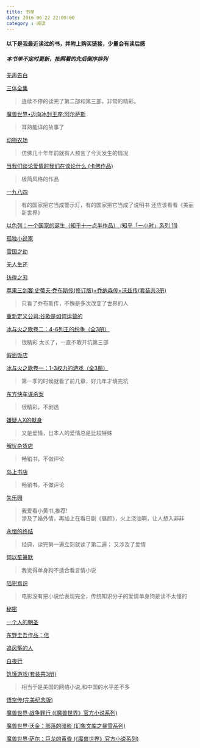```yaml
---
title: 书单
date: 2016-06-22 22:00:00
category : 阅读
---
```


#### 以下是我最近读过的书，并附上购买链接，少量会有读后感  

##### 本书单不定时更新，按照看的先后倒序排列  



[无声告白](https://www.amazon.cn/dp/B00ZWTY2JO)  

[三体全集](https://www.amazon.cn/gp/product/B00S4OK1ZS)  
> 连续不停的读完了第二部和第三部，非常的精彩。

[魔兽世界•迈向冰封王座:阿尔萨斯](https://www.amazon.cn/gp/product/B01DK24PC8)
> 耳熟能详的故事了

[动物农场](https://www.amazon.cn/dp/B0099MSHJQ)  
> 仿佛几十年年前就有人预言了今天发生的情况

[当我们谈论爱情时我们在谈论什么 (卡佛作品)](https://www.amazon.cn/gp/product/B00EC431SI)   
> 极简风格的作品

[一九八四 ](https://www.amazon.cn/gp/product)
> 有的国家把它当成警示灯，有的国家把它当成了说明书
> 还应该看看《美丽新世界》  

[以色列：一个国家的诞生（知乎十一点半作品） (知乎「一小时」系列 11)](https://www.amazon.cn/gp/product/B01C30EMLC)  

[孤独小说家](https://www.amazon.cn/gp/product/B01D2G5HQ0)   

[雪国之劫](https://www.amazon.cn/gp/product/B00DGO8XLA)  

[无人生还](https://www.amazon.cn/gp/product/B00T2NGQW2)

[彷徨之刃](https://www.amazon.cn/gp/product/B0111G8BDO)

[苹果三剑客:史蒂夫·乔布斯传(修订版)+乔纳森传+沃兹传(套装共3册)](https://www.amazon.cn/gp/product/B00Q3TQMDG)
> 只看了乔布斯传，不愧是多次改变了世界的人

[重新定义公司:谷歌是如何运营的](https://www.amazon.cn/gp/product/B0156DEYQQ)

[冰与火之歌卷二：4-6列王的纷争（全3册）](https://www.amazon.cn/gp/product/B00KYEFUTI)  
>很精彩
>太长了，一直不敢开坑第三部

[假面饭店](https://www.amazon.cn/gp/product/B00J53P6PC)  

[冰与火之歌卷一：1-3权力的游戏（全3册）](https://www.amazon.cn/gp/product/B00KYEFUZC)  
>第一季的时候就看了前几章，好几年才填完坑

[东方快车谋杀案](https://www.amazon.cn/gp/product/B00T238N2I)   
> 很精彩，不剧透

[嫌疑人X的献身](https://www.amazon.cn/gp/product/B00A4QLGJY)  
> 又是爱情，日本人的爱情总是比较特殊

[解忧杂货店](https://www.amazon.cn/gp/product/B00NOQNHP2/)
> 畅销书，不做评论  

[岛上书店](https://www.amazon.cn/gp/product/B00WM1P75S/)
> 畅销书，不做评论   

[失乐园](https://www.amazon.cn/gp/product/B00O0QGPQ8)
> 我爱看小黄书,推荐!  
> 涉及了婚外情，再加上在看日剧《昼颜》，火上浇油啊，让人想入非非  

[永恒的终结](https://www.amazon.cn/gp/product/B00RRCUBJE)  
> 经典，读完第一遍立刻就读了第二遍；
> 又涉及了爱情  

[何以笙箫默](https://www.amazon.cn/gp/product/B00OLKODKI)  
> 我觉得单身狗不适合看言情小说  

[陆犯焉识](https://www.amazon.cn/gp/product/B007SKEQTQ)  
> 电影没有把小说给表现完全，传统知识分子的爱情单身狗是读不太懂的  

[秘密](https://www.amazon.cn/gp/product/B00QM20GC2)  

[一个人的朝圣](https://www.amazon.cn/gp/product/B00EOL1AK0)  

[东野圭吾作品：信](https://www.amazon.cn/gp/product/B00QIECRYY)  

[追风筝的人](https://www.amazon.cn/gp/product/B00A3MTODE)  

[白夜行](https://www.amazon.cn/gp/product/B00BXX5DDM)  

[饥饿游戏(套装共3册)](https://www.amazon.cn/gp/product/B00967XSIE)  
> 相当于是美国的网络小说,和中国的水平差不多  

[悟空传(完美纪念版)](https://www.amazon.cn/gp/product/B00CE1PKXA)  

[魔兽世界·战争罪行 (《魔兽世界》官方小说系列)](https://www.amazon.cn/gp/product/B00JWK8CPE)  

[魔兽世界·沃金：部落的暗影 (幻象文库之暴雪系列)](https://www.amazon.cn/gp/product/B00G8U7OH8)  

[魔兽世界·萨尔：巨龙的黄昏 (《魔兽世界》官方小说系列)](https://www.amazon.cn/gp/product/B00J1FT81M)  
